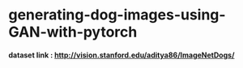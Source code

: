 # generating-dog-images-using-GAN-with-pytorch
#### dataset link : http://vision.stanford.edu/aditya86/ImageNetDogs/ 
